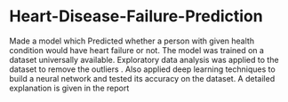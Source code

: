 # Heart-Disease-Failure-Prediction
Made a model which Predicted whether a person with given health condition would have heart failure or not. The model was trained on a dataset universally available. Exploratory data analysis was applied to the dataset to remove the outliers . Also applied deep learning techniques to build a neural network and tested its accuracy on the dataset.
A detailed explanation is given in the report 
